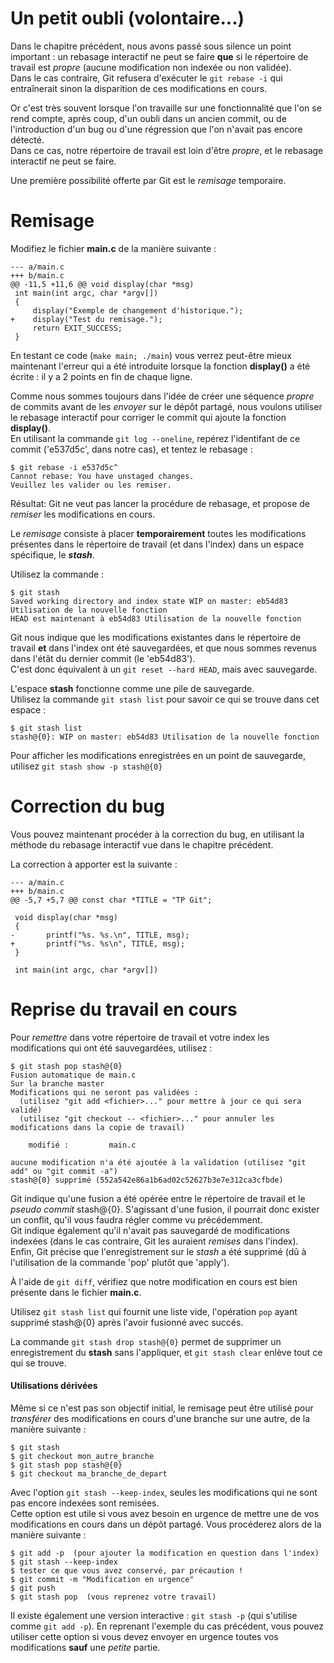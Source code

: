 Un petit oubli (volontaire...)
==============================

Dans le chapitre précédent, nous avons passé sous silence un point important : un rebasage interactif ne peut se faire **que** si le répertoire de travail est _propre_ (aucune modification non indexée ou non validée).  
Dans le cas contraire, Git refusera d'exécuter le `git rebase -i` qui entraînerait sinon la disparition de ces modifications en cours.

Or c'est très souvent lorsque l'on travaille sur une fonctionnalité que l'on se rend compte, après coup, d'un oubli dans un ancien commit, ou de l'introduction d'un bug ou d'une régression que l'on n'avait pas encore détecté.  
Dans ce cas, notre répertoire de travail est loin d'être _propre_, et le rebasage interactif ne peut se faire.

Une première possibilité offerte par Git est le _remisage_ temporaire.

Remisage
========

Modifiez le fichier **main.c** de la manière suivante :

    --- a/main.c
    +++ b/main.c
    @@ -11,5 +11,6 @@ void display(char *msg)
     int main(int argc, char *argv[])
     {
         display("Exemple de changement d'historique.");
    +    display("Test du remisage.");
         return EXIT_SUCCESS;
     }
    

En testant ce code (`make main; ./main`) vous verrez peut-être mieux maintenant l'erreur qui a été introduite lorsque la fonction **display()** a été écrite : il y a 2 points en fin de chaque ligne.

Comme nous sommes toujours dans l'idée de créer une séquence _propre_ de commits avant de les _envoyer_ sur le dépôt partagé, nous voulons utiliser le rebasage interactif pour corriger le commit qui ajoute la fonction **display()**.  
En utilisant la commande `git log --oneline`, repérez l'identifant de ce commit ('e537d5c', dans notre cas), et tentez le rebasage :

    $ git rebase -i e537d5c^
    Cannot rebase: You have unstaged changes.
    Veuillez les valider ou les remiser.
    

Résultat: Git ne veut pas lancer la procédure de rebasage, et propose de _remiser_ les modifications en cours.

Le _remisage_ consiste à placer **temporairement** toutes les modifications présentes dans le répertoire de travail (et dans l'index) dans un espace spécifique, le **_stash_**.

Utilisez la commande :

    $ git stash
    Saved working directory and index state WIP on master: eb54d83 Utilisation de la nouvelle fonction
    HEAD est maintenant à eb54d83 Utilisation de la nouvelle fonction
    

Git nous indique que les modifications existantes dans le répertoire de travail **et** dans l'index ont été sauvegardées, et que nous sommes revenus dans l'étât du dernier commit (le 'eb54d83').  
C'est donc équivalent à un `git reset --hard HEAD`, mais avec sauvegarde.

L'espace **stash** fonctionne comme une pile de sauvegarde.  
Utilisez la commande `git stash list` pour savoir ce qui se trouve dans cet espace :

    $ git stash list
    stash@{0}: WIP on master: eb54d83 Utilisation de la nouvelle fonction
    

Pour afficher les modifications enregistrées en un point de sauvegarde, utilisez `git stash show -p stash@{0}`

Correction du bug
=================

Vous pouvez maintenant procéder à la correction du bug, en utilisant la méthode du rebasage interactif vue dans le chapitre précédent.

La correction à apporter est la suivante :

    --- a/main.c
    +++ b/main.c
    @@ -5,7 +5,7 @@ const char *TITLE = "TP Git";
    
     void display(char *msg)
     {
    -       printf("%s. %s.\n", TITLE, msg);
    +       printf("%s. %s\n", TITLE, msg);
     }
    
     int main(int argc, char *argv[])
    

Reprise du travail en cours
===========================

Pour _remettre_ dans votre répertoire de travail et votre index les modifications qui ont été sauvegardées, utilisez :

    $ git stash pop stash@{0}
    Fusion automatique de main.c
    Sur la branche master
    Modifications qui ne seront pas validées :
      (utilisez "git add <fichier>..." pour mettre à jour ce qui sera validé)
      (utilisez "git checkout -- <fichier>..." pour annuler les modifications dans la copie de travail)
    
        modifié :         main.c
    
    aucune modification n'a été ajoutée à la validation (utilisez "git add" ou "git commit -a")
    stash@{0} supprimé (552a542e86a1b6ad02c52627b3e7e312ca3cfbde)
    

Git indique qu'une fusion a été opérée entre le répertoire de travail et le _pseudo commit_ stash@{0}. S'agissant d'une fusion, il pourrait donc exister un conflit, qu'il vous faudra régler comme vu précédemment.  
Git indique également qu'il n'avait pas sauvegardé de modifications indexées (dans le cas contraire, Git les auraient _remises_ dans l'index).  
Enfin, Git précise que l'enregistrement sur le _stash_ a été supprimé (dû à l'utilisation de la commande 'pop' plutôt que 'apply').

À l'aide de `git diff`, vérifiez que notre modification en cours est bien présente dans le fichier **main.c**.

Utilisez `git stash list` qui fournit une liste vide, l'opération `pop` ayant supprimé stash@{0} après l'avoir fusionné avec succés.

La commande `git stash drop stash@{0}` permet de supprimer un enregistrement du **stash** sans l'appliquer, et `git stash clear` enlève tout ce qui se trouve.

#### Utilisations dérivées

Même si ce n'est pas son objectif initial, le remisage peut être utilisé pour _transférer_ des modifications en cours d'une branche sur une autre, de la manière suivante :

    $ git stash
    $ git checkout mon_autre_branche
    $ git stash pop stash@{0}
    $ git checkout ma_branche_de_depart
    

Avec l'option `git stash --keep-index`, seules les modifications qui ne sont pas encore indexées sont remisées.  
Cette option est utile si vous avez besoin en urgence de mettre une de vos modifications en cours dans un dépôt partagé. Vous procéderez alors de la manière suivante :

    $ git add -p  (pour ajouter la modification en question dans l'index)
    $ git stash --keep-index
    $ tester ce que vous avez conservé, par précaution !
    $ git commit -m "Modification en urgence"
    $ git push
    $ git stash pop  (vous reprenez votre travail)
    

Il existe également une version interactive : `git stash -p` (qui s'utilise comme `git add -p`). En reprenant l'exemple du cas précédent, vous pouvez utiliser cette option si vous devez envoyer en urgence toutes vos modifications **sauf** une _petite_ partie.